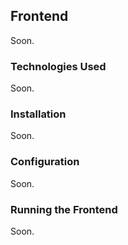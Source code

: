
## Frontend

Soon.

### Technologies Used

Soon.
### Installation

Soon.

### Configuration

Soon.

### Running the Frontend

Soon.